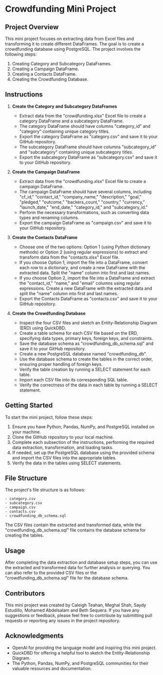 # Crowdfunding Mini Project

## Project Overview

This mini project focuses on extracting data from Excel files and transforming it to create different DataFrames. The goal is to create a crowdfunding database using PostgreSQL. The project involves the following steps:

1. Creating Category and Subcategory DataFrames.
2. Creating a Campaign DataFrame.
3. Creating a Contacts DataFrame.
4. Creating the Crowdfunding Database.

## Instructions

1. **Create the Category and Subcategory DataFrames**

   - Extract data from the "crowdfunding.xlsx" Excel file to create a category DataFrame and a subcategory DataFrame.
   - The category DataFrame should have columns "category_id" and "category" containing unique category titles.
   - Export the category DataFrame as "category.csv" and save it to your GitHub repository.
   - The subcategory DataFrame should have columns "subcategory_id" and "subcategory" containing unique subcategory titles.
   - Export the subcategory DataFrame as "subcategory.csv" and save it to your GitHub repository.

2. **Create the Campaign DataFrame**

   - Extract data from the "crowdfunding.xlsx" Excel file to create a campaign DataFrame.
   - The campaign DataFrame should have several columns, including "cf_id," "contact_id," "company_name," "description," "goal," "pledged," "outcome," "backers_count," "country," "currency," "launch_date," "end_date," "category_id," and "subcategory_id."
   - Perform the necessary transformations, such as converting data types and renaming columns.
   - Export the campaign DataFrame as "campaign.csv" and save it to your GitHub repository.

3. **Create the Contacts DataFrame**

   - Choose one of the two options: Option 1 (using Python dictionary methods) or Option 2 (using regular expressions) to extract and transform data from the "contacts.xlsx" Excel file.
   - If you choose Option 1, import the file into a DataFrame, convert each row to a dictionary, and create a new DataFrame with the extracted data. Split the "name" column into first and last names.
   - If you choose Option 2, import the file into a DataFrame and extract the "contact_id," "name," and "email" columns using regular expressions. Create a new DataFrame with the extracted data and split the "name" column into first and last names.
   - Export the Contacts DataFrame as "contacts.csv" and save it to your GitHub repository.

4. **Create the Crowdfunding Database**

   - Inspect the four CSV files and sketch an Entity-Relationship Diagram (ERD) using QuickDBD.
   - Create a table schema for each CSV file based on the ERD, specifying data types, primary keys, foreign keys, and constraints.
   - Save the database schema as "crowdfunding_db_schema.sql" and save it to your GitHub repository.
   - Create a new PostgreSQL database named "crowdfunding_db".
   - Use the database schema to create the tables in the correct order, ensuring proper handling of foreign keys.
   - Verify the table creation by running a SELECT statement for each table.
   - Import each CSV file into its corresponding SQL table.
   - Verify the correctness of the data in each table by running a SELECT statement.

## Getting Started

To start the mini project, follow these steps:

1. Ensure you have Python, Pandas, NumPy, and PostgreSQL installed on your machine.
2. Clone the GitHub repository to your local machine.
3. Complete each subsection of the instructions, performing the required data extraction, transformation, and loading tasks.
4. If needed, set up the PostgreSQL database using the provided schema and import the CSV files into the appropriate tables.
5. Verify the data in the tables using SELECT statements.

## File Structure

The project's file structure is as follows:

```
- category.csv
- subcategory.csv
- campaign.csv
- contacts.csv
- crowdfunding_db_schema.sql
```

The CSV files contain the extracted and transformed data, while the "crowdfunding_db_schema.sql" file contains the database schema for creating the tables.

## Usage

After completing the data extraction and database setup steps, you can use the extracted and transformed data for further analysis or querying. You can also refer to the provided CSV files or the "crowdfunding_db_schema.sql" file for the database schema.

## Contributors

This mini project was created by Caleigh Teahan, Meghal Shah, Saydy Estudillo, Mohamed Abdelsalam and Beth Sequera. If you have any suggestions or feedback, please feel free to contribute by submitting pull requests or reporting any issues in the project repository.

## Acknowledgments

- OpenAI for providing the language model and inspiring this mini project.
- QuickDBD for offering a helpful tool to sketch the Entity-Relationship Diagram.
- The Python, Pandas, NumPy, and PostgreSQL communities for their valuable resources and documentation.
